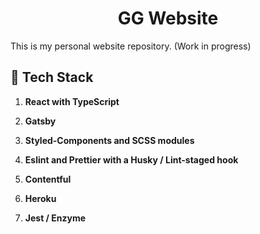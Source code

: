 <h1 align="center">
  GG Website
</h1>
This is my personal website repository. (Work in progress)

## 🚀 Tech Stack

1.  **React with TypeScript**

1.  **Gatsby**

1.  **Styled-Components and SCSS modules**

1.  **Eslint and Prettier with a Husky / Lint-staged hook**

1.  **Contentful**

1.  **Heroku**

1.  **Jest / Enzyme**
